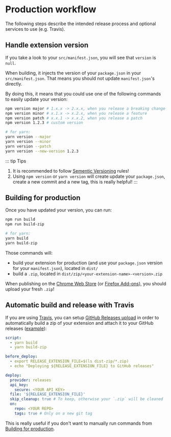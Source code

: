 # Production workflow

The following steps describe the intended release process and optional services to use (e.g. Travis).


## Handle extension version

If you take a look to your `src/manifest.json`, you will see that `version` is `null`.

When building, it injects the version of your `package.json` in your `src/manifest.json`. That means you should not update `manifest.json`'s directly.

By doing this, it means that you could use one of the following commands to easily update your version:

```bash
npm version major # 1.x.x -> 2.x.x, when you release a breaking change
npm version minor # x.1.x -> x.2.x, when you release a feature
npm version patch # x.x.1 -> x.x.2, when you release a patch
npm version 1.2.3 # custom version

# for yarn:
yarn version --major
yarn version --minor
yarn version --patch
yarn version --new-version 1.2.3
```

::: tip Tips
1. It is recommended to follow [Sementic Versioning](https://semver.org/) rules!
2. Using `npm version` or `yarn version` will create update your `package.json`, create a new commit and a new tag, this is really helpful!
:::


## Building for production

Once you have updated your version, you can run:

```bash
npm run build
npm run build-zip

# for yarn:
yarn build
yarn build-zip
```

Those commands will:

- build your extension for production (and use your `package.json` version for your `manifest.json`), located in `dist/`
- build a `.zip`, located in `dist/zip/<your-extension-name>-<version>.zip`

When publishing on the [Chrome Web Store](https://chrome.google.com/webstore) (or [Firefox Add-ons](https://addons.mozilla.org)), you should upload your fresh `.zip`!


## Automatic build and release with Travis

If you are using [Travis](https://travis-ci.com/), you can setup [GitHub Releases upload](https://docs.travis-ci.com/user/deployment/releases/) in order to automatically build a zip of your extension and attach it to your GitHub releases ([example](https://github.com/Kocal-Web-Extensions/Solary/releases/tag/v1.9.0)):

```yaml
script:
  - yarn build
  - yarn build-zip

before_deploy:
  - export RELEASE_EXTENSION_FILE=$(ls dist-zip/*.zip)
  - echo "Deploying ${RELEASE_EXTENSION_FILE} to GitHub releases"

deploy:
  provider: releases
  api_key:
    secure: <YOUR API KEY>
  file: '${RELEASE_EXTENSION_FILE}'
  skip_cleanup: true # To keep, otherwise your `.zip` will be cleaned
  on:
    repo: <YOUR REPO>
    tags: true # Only on a new git tag
```

This is really useful if you don't want to manually run commands from [Building for production](https://vue-web-extension.netlify.app/intro/production-workflow#building-for-production).
